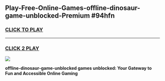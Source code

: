 
## Play-Free-Online-Games-offline-dinosaur-game-unblocked-Premium #94hfn
<h3>
<a href="https://premium.freeplayer.one?title=offline-dinosaur-game-unblocked&ref=8M">CLICK TO PLAY</a></h3>
<hr>

<h3>
<a href="https://premium.freeplayer.one?title=offline-dinosaur-game-unblocked&ref=8M">CLICK 2 PLAY</a>
  
</h3>

<a href="https://premium.freeplayer.one?title=offline-dinosaur-game-unblocked&ref=8M"><img src="https://clearcache.store/games.png"></a>


**offline-dinosaur-game-unblocked games unblocked: Your Gateway to Fun and Accessible Online Gaming**
